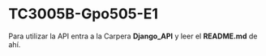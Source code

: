 # TC3005B-Gpo505-E1
Para utilizar la API entra a la Carpera **Django_API** y leer el **README.md** de ahí.